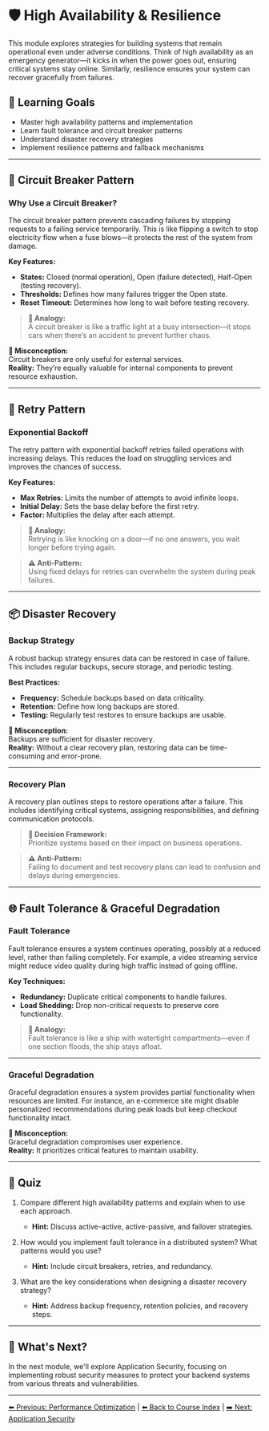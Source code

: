 # 🛡️ High Availability & Resilience

This module explores strategies for building systems that remain operational even under adverse conditions. Think of high availability as an emergency generator—it kicks in when the power goes out, ensuring critical systems stay online. Similarly, resilience ensures your system can recover gracefully from failures.

## 🎯 Learning Goals
- Master high availability patterns and implementation  
- Learn fault tolerance and circuit breaker patterns  
- Understand disaster recovery strategies  
- Implement resilience patterns and fallback mechanisms  

---

## 🚨 Circuit Breaker Pattern

### Why Use a Circuit Breaker?

The circuit breaker pattern prevents cascading failures by stopping requests to a failing service temporarily. This is like flipping a switch to stop electricity flow when a fuse blows—it protects the rest of the system from damage.

**Key Features:**  
- **States:** Closed (normal operation), Open (failure detected), Half-Open (testing recovery).  
- **Thresholds:** Defines how many failures trigger the Open state.  
- **Reset Timeout:** Determines how long to wait before testing recovery.

> **🧠 Analogy:**  
> A circuit breaker is like a traffic light at a busy intersection—it stops cars when there’s an accident to prevent further chaos.

**🤔 Misconception:**  
Circuit breakers are only useful for external services. \
**Reality:** They’re equally valuable for internal components to prevent resource exhaustion.

---

## 🔄 Retry Pattern

### Exponential Backoff

The retry pattern with exponential backoff retries failed operations with increasing delays. This reduces the load on struggling services and improves the chances of success.

**Key Features:**  
- **Max Retries:** Limits the number of attempts to avoid infinite loops.  
- **Initial Delay:** Sets the base delay before the first retry.  
- **Factor:** Multiplies the delay after each attempt.

> **🧠 Analogy:**  
> Retrying is like knocking on a door—if no one answers, you wait longer before trying again.

> **⚠️ Anti-Pattern:**  
> Using fixed delays for retries can overwhelm the system during peak failures.

---

## 📦 Disaster Recovery

### Backup Strategy

A robust backup strategy ensures data can be restored in case of failure. This includes regular backups, secure storage, and periodic testing.

**Best Practices:**  
- **Frequency:** Schedule backups based on data criticality.  
- **Retention:** Define how long backups are stored.  
- **Testing:** Regularly test restores to ensure backups are usable.

**🤔 Misconception:**  
Backups are sufficient for disaster recovery. \
**Reality:** Without a clear recovery plan, restoring data can be time-consuming and error-prone.

---

### Recovery Plan

A recovery plan outlines steps to restore operations after a failure. This includes identifying critical systems, assigning responsibilities, and defining communication protocols.

> **🧠 Decision Framework:**  
> Prioritize systems based on their impact on business operations.

> **⚠️ Anti-Pattern:**  
> Failing to document and test recovery plans can lead to confusion and delays during emergencies.

---

## 🌐 Fault Tolerance & Graceful Degradation

### Fault Tolerance

Fault tolerance ensures a system continues operating, possibly at a reduced level, rather than failing completely. For example, a video streaming service might reduce video quality during high traffic instead of going offline.

**Key Techniques:**  
- **Redundancy:** Duplicate critical components to handle failures.  
- **Load Shedding:** Drop non-critical requests to preserve core functionality.  

> **🧠 Analogy:**  
> Fault tolerance is like a ship with watertight compartments—even if one section floods, the ship stays afloat.

---

### Graceful Degradation

Graceful degradation ensures a system provides partial functionality when resources are limited. For instance, an e-commerce site might disable personalized recommendations during peak loads but keep checkout functionality intact.

**🤔 Misconception:**  
Graceful degradation compromises user experience. \
**Reality:** It prioritizes critical features to maintain usability.

---

## 📝 Quiz

1. Compare different high availability patterns and explain when to use each approach.
   - **Hint:** Discuss active-active, active-passive, and failover strategies.

2. How would you implement fault tolerance in a distributed system? What patterns would you use?
   - **Hint:** Include circuit breakers, retries, and redundancy.

3. What are the key considerations when designing a disaster recovery strategy?
   - **Hint:** Address backup frequency, retention policies, and recovery steps.

---

## 🎯 What's Next?

In the next module, we'll explore Application Security, focusing on implementing robust security measures to protect your backend systems from various threats and vulnerabilities.

---

[⬅️ Previous: Performance Optimization](20-performance-optimization.md) | [⬅️ Back to Course Index](README.md) | [➡️ Next: Application Security](22-application-security.md)
